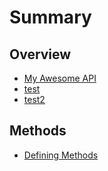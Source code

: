 # Summary

## Overview

* [My Awesome API](README.md)
* [test](test.md)
* [test2](test2.md)


## Methods

* [Defining Methods](methods.md)
